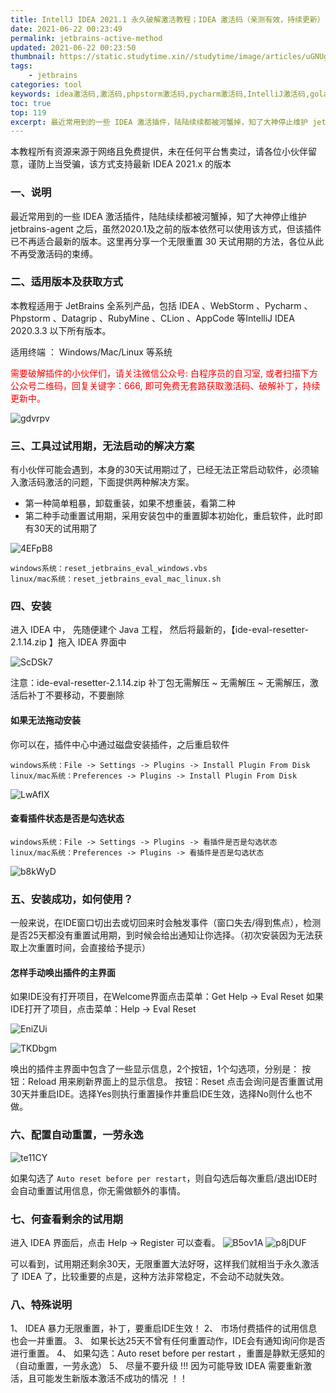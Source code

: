 ```yaml
---
title: IntellJ IDEA 2021.1 永久破解激活教程；IDEA 激活码（亲测有效，持续更新）
date: 2021-06-22 00:23:49
permalink: jetbrains-active-method
updated: 2021-06-22 00:23:50
thumbnail: https://static.studytime.xin//studytime/image/articles/uGNUgS.jpg
tags: 
    - jetbrains
categories: tool
keywords: idea激活码,激活码,phpstorm激活码,pycharm激活码,IntelliJ激活码,golang激活码,全家桶永久激活方式
toc: true
top: 119
excerpt: 最近常用到的一些 IDEA 激活插件，陆陆续续都被河蟹掉，知了大神停止维护 jetbrains-agent 之后，虽然2020.1及之前的版本依然可以使用该方式，但该插件已不再适合最新的版本。这里再分享一个无限重置 30 天试用期的方法，各位从此不再受激活码的束缚。          
---
```

本教程所有资源来源于网络且免费提供，未在任何平台售卖过，请各位小伙伴留意，谨防上当受骗，该方式支持最新 IDEA 2021.x 的版本


### 一、说明
最近常用到的一些 IDEA 激活插件，陆陆续续都被河蟹掉，知了大神停止维护 jetbrains-agent 之后，虽然2020.1及之前的版本依然可以使用该方式，但该插件已不再适合最新的版本。这里再分享一个无限重置 30 天试用期的方法，各位从此不再受激活码的束缚。

### 二、适用版本及获取方式
本教程适用于 JetBrains 全系列产品，包括 IDEA 、WebStorm 、Pycharm 、Phpstorm 、Datagrip 、RubyMine 、CLion 、AppCode 等IntelliJ IDEA 2020.3.3 以下所有版本。

适用终端 ： Windows/Mac/Linux 等系统


<font color='red'> 需要破解插件的小伙伴们，请关注微信公众号: 白程序员的自习室, 或者扫描下方公众号二维码，回复关键字：666, 即可免费无套路获取激活码、破解补丁，持续更新中。 </font>

![gdvrpv](https://static.studytime.xin//studytime/image/articles/gdvrpv.jpg)


### 三、工具过试用期，无法启动的解决方案
有小伙伴可能会遇到，本身的30天试用期过了，已经无法正常启动软件，必须输入激活码激活的问题，下面提供两种解决方案。
- 第一种简单粗暴，卸载重装，如果不想重装，看第二种
- 第二种手动重置试用期，采用安装包中的重置脚本初始化，重启软件，此时即有30天的试用期了

![4EFpB8](https://static.studytime.xin//studytime/image/articles/4EFpB8.png)

```
windows系统：reset_jetbrains_eval_windows.vbs
linux/mac系统：reset_jetbrains_eval_mac_linux.sh
```

### 四、安装
进入 IDEA 中， 先随便建个 Java 工程， 然后将最新的，【ide-eval-resetter-2.1.14.zip 】拖入 IDEA 界面中

![ScDSk7](https://static.studytime.xin//studytime/image/articles/ScDSk7.png)

注意：ide-eval-resetter-2.1.14.zip 补丁包无需解压 ~ 无需解压 ~ 无需解压，激活后补丁不要移动，不要删除


#### 如果无法拖动安装
你可以在，插件中心中通过磁盘安装插件，之后重启软件

```
windows系统：File -> Settings -> Plugins -> Install Plugin From Disk
linux/mac系统：Preferences -> Plugins -> Install Plugin From Disk
```

![LwAfIX](https://static.studytime.xin//studytime/image/articles/LwAfIX.png)

#### 查看插件状态是否是勾选状态
```
windows系统：File -> Settings -> Plugins -> 看插件是否是勾选状态
linux/mac系统：Preferences -> Plugins -> 看插件是否是勾选状态
```

![b8kWyD](https://static.studytime.xin//studytime/image/articles/b8kWyD.png)


### 五、安装成功，如何使用？
一般来说，在IDE窗口切出去或切回来时会触发事件（窗口失去/得到焦点），检测是否25天都没有重置试用期，到时候会给出通知让你选择。（初次安装因为无法获取上次重置时间，会直接给予提示）


#### 怎样手动唤出插件的主界面

如果IDE没有打开项目，在Welcome界面点击菜单：Get Help -> Eval Reset
如果IDE打开了项目，点击菜单：Help -> Eval Reset

![EniZUi](https://static.studytime.xin//studytime/image/articles/EniZUi.png)

![TKDbgm](https://static.studytime.xin//studytime/image/articles/TKDbgm.png)

唤出的插件主界面中包含了一些显示信息，2个按钮，1个勾选项，分别是：
按钮：Reload 用来刷新界面上的显示信息。
按钮：Reset 点击会询问是否重置试用30天并重启IDE。选择Yes则执行重置操作并重启IDE生效，选择No则什么也不做。


### 六、配置自动重置，一劳永逸

![te11CY](https://static.studytime.xin//studytime/image/articles/te11CY.png)

如果勾选了 `Auto reset before per restart`，则自勾选后每次重启/退出IDE时会自动重置试用信息，你无需做额外的事情。

### 七、何查看剩余的试用期
进入 IDEA 界面后，点击 Help -> Register 可以查看。
![B5ov1A](https://static.studytime.xin//studytime/image/articles/B5ov1A.png)
![p8jDUF](https://static.studytime.xin//studytime/image/articles/p8jDUF.png)

可以看到，试用期还剩余30天，无限重置大法好呀，这样我们就相当于永久激活了 IDEA 了，比较重要的点是，这种方法非常稳定，不会动不动就失效。


### 八、特殊说明
1、 IDEA 暴力无限重置，补丁，要重启IDE生效！
2、 市场付费插件的试用信息也会一并重置。
3、 如果长达25天不曾有任何重置动作，IDE会有通知询问你是否进行重置。
4、 如果勾选：Auto reset before per restart ，重置是静默无感知的（自动重置，一劳永逸）
5、 尽量不要升级 !!! 因为可能导致 IDEA 需要重新激活，且可能发生新版本激活不成功的情况 ！！
